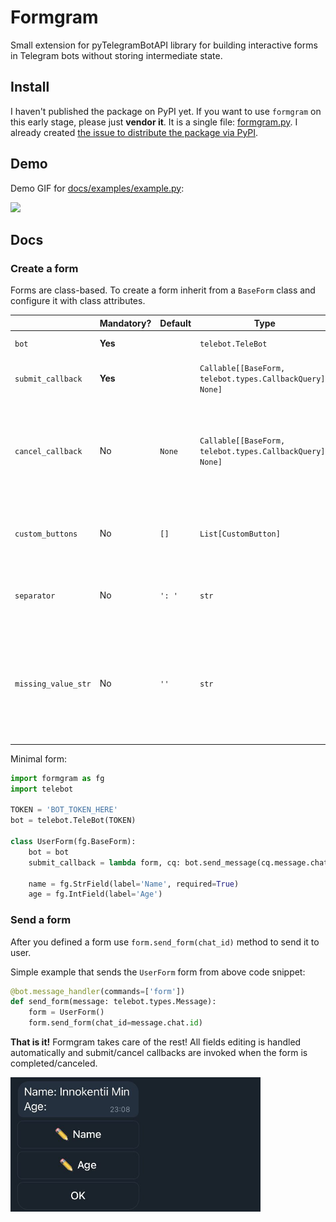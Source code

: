 # Formgram
Small extension for pyTelegramBotAPI library for building interactive forms in Telegram bots without storing intermediate state.


## Install

I haven't published the package on PyPI yet. If you want to use `formgram` on this early stage, please just **vendor it**. It is a single file: [formgram.py](formgram.py). I already created [the issue to distribute the package via PyPI](https://github.com/keshamin/formgram/issues/2).


## Demo


Demo GIF for [docs/examples/example.py](docs/examples/example.py):

<img src="docs/img/demo.gif" width="250" />


## Docs

### Create a form

Forms are class-based. To create a form inherit from a `BaseForm` class and configure it with class attributes.

|                     | Mandatory? | Default | Type                                                      | Description                                                                                                                                                           |
|---------------------|------------|---------|-----------------------------------------------------------|-----------------------------------------------------------------------------------------------------------------------------------------------------------------------|
| `bot`               | **Yes**    |         | `telebot.TeleBot`                                         | Bot object to use for serving form                                                                                                                                    |
| `submit_callback`   | **Yes**    |         | `Callable[[BaseForm, telebot.types.CallbackQuery], None]` | `f(form, callback_query)` that is invoked on form submission                                                                                                          |
| `cancel_callback`   | No         | `None`  | `Callable[[BaseForm, telebot.types.CallbackQuery], None]` | `f(form, callback_query)` that is invoke on form cancelation. `Cancel` button appears if only cancel_callback provided (not `None`).                                               |
| `custom_buttons`    | No         | `[]`    | `List[CustomButton]`                                      | Custom buttons display in the end of form's keyboard, right before `OK`/`Cancel` buttons.                                                                             |
| `separator`         | No         | `': '`  | `str`                                                     | A string to put between field label and field value in the form state message                                                                                         |
| `missing_value_str` | No         | `''`    | `str`                                                     | A string that is considered as a None. If field value is None it displays as `missing_value_str`. Input value equal to `missing_value_str` is also converted to None. |

Minimal form:

```python
import formgram as fg
import telebot

TOKEN = 'BOT_TOKEN_HERE'
bot = telebot.TeleBot(TOKEN)

class UserForm(fg.BaseForm):
    bot = bot
    submit_callback = lambda form, cq: bot.send_message(cq.message.chat.id, f'New user {form.name} of {form.age}')
    
    name = fg.StrField(label='Name', required=True)
    age = fg.IntField(label='Age')
```

### Send a form

After you defined a form use `form.send_form(chat_id)` method to send it to user.

Simple example that sends the `UserForm` form from above code snippet:
```python
@bot.message_handler(commands=['form'])
def send_form(message: telebot.types.Message):
    form = UserForm()
    form.send_form(chat_id=message.chat.id)
```

**That is it!** Formgram takes care of the rest! All fields editing is handled automatically and submit/cancel callbacks are invoked when the form is completed/canceled. 

<img src="docs/img/simple_form.jpeg" width="400" />
